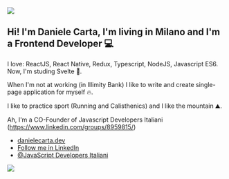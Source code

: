 <img src="https://danielecarta.dev/img/me.png" />

<h2>Hi! I'm Daniele Carta, I'm living in Milano and I'm a Frontend Developer 💻</h2>
I love: ReactJS, React Native, Redux, Typescript, NodeJS, Javascript ES6. Now, I'm studing Svelte 🚀.

When I'm not at working (in Illimity Bank) I like to write and create single-page application for myself 🔥.

I like to practice sport (Running and Calisthenics) and I like the mountain ⛰️.

Ah, I'm a CO-Founder of Javascript Developers Italiani (https://www.linkedin.com/groups/8959815/)

- <a target="_blank" href="https://danielecarta.dev/">danielecarta.dev</a>
- <a target="_blank" href="https://www.linkedin.com/in/daniele-carta-lugano/">Follow me in LinkedIn</a>
- <a target="_blank" href="https://www.linkedin.com/groups/8959815/">@JavaScript Developers Italiani</a>

<img src="https://camo.githubusercontent.com/4e4a3b5c3e9c00501ec866e2f2466c5a6032f838aca5f2cf3b14450e39e8a2f0/68747470733a2f2f696d672e736869656c64732e696f2f62616467652f72656163742532302d2532333230323332612e7376673f267374796c653d666f722d7468652d6261646765266c6f676f3d7265616374266c6f676f436f6c6f723d253233363144414642" />

